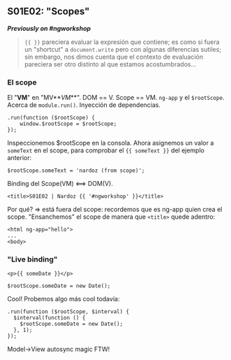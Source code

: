 ## S01E02: "Scopes"

**_Previously on #ngworkshop_**

> `{{ }}` pareciera evaluar la expresión que contiene; es como si fuera un "shortcut" a `document.write` pero con algunas diferencias sutiles; sin embargo, nos dimos cuenta que el contexto de evaluación pareciera ser otro distinto al que estamos acostumbrados...

### El scope

El "**VM**" en "MV**_VM_**". DOM == V. Scope == VM. `ng-app` y el `$rootScope`. Acerca de `module.run()`. Inyección de dependencias.

```
.run(function ($rootScope) {
    window.$rootScope = $rootScope;
});
```

Inspeccionemos $rootScope en la consola. Ahora asignemos un valor a `someText` en el scope, para comprobar el `{{ someText }}` del ejemplo anterior:

```
$rootScope.someText = 'nardoz (from scope)';
```

Binding del Scope(VM) <==> DOM(V).

```
<title>S01E02 | Nardoz {{ '#ngworkshop' }}</title>
```

Por qué? => está fuera del scope: recordemos que es ng-app quien crea el scope. "Ensanchemos" el scope de manera que `<title>` quede adentro:

```
<html ng-app="hello">
...
<body>
```

### "Live binding"

```
<p>{{ someDate }}</p>
```

```
$rootScope.someDate = new Date();
```

Cool! Probemos algo más cool todavía:

```
.run(function ($rootScope, $interval) {
  $interval(function () {
    $rootScope.someDate = new Date();
  }, 1);
});
```

Model->View autosync magic FTW!
